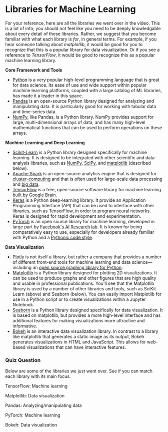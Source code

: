 Libraries for Machine Learning
==============================

For your reference, here are all the libraries we went over in the video. This is a lot of info; you should not feel like you need to be deeply knowledgable about every detail of these libraries. Rather, we suggest that you become familiar with what each library is _for_, in general terms. For example, if you hear someone talking about _matplotlib_, it would be good for you to recognize that this is a popular library for data visualization. Or if you see a reference to _TensorFlow_, it would be good to recognize this as a popular machine learning library.

**Core Framework and Tools**

*   [Python](https://www.python.org/) is a very popular high-level programming language that is great for data science. Its ease of use and wide support within popular machine learning platforms, coupled with a large catalog of ML libraries, has made it a leader in this space.
*   [Pandas](https://pandas.pydata.org/) is an open-source Python library designed for analyzing and manipulating data. It is particularly good for working with tabular data and time-series data.
*   [NumPy](https://numpy.org/), like Pandas, is a Python library. NumPy provides support for large, multi-dimensional arrays of data, and has many high-level mathematical functions that can be used to perform operations on these arrays.

**Machine Learning and Deep Learning**

*   [Scikit-Learn](https://scikit-learn.org/stable/) is a Python library designed specifically for machine learning. It is designed to be integrated with other scientific and data-analysis libraries, such as [NumPy](https://numpy.org/), [SciPy](https://www.scipy.org/), and [matplotlib](https://matplotlib.org/) (described below).
*   [Apache Spark](https://spark.apache.org/) is an open-source analytics engine that is designed for [cluster-computing](https://en.wikipedia.org/wiki/Computer_cluster) and that is often used for large-scale data processing and [big data](https://en.wikipedia.org/wiki/Big_data).
*   [TensorFlow](https://www.tensorflow.org/) is a free, open-source software library for machine learning built by [Google Brain](https://en.wikipedia.org/wiki/Google_Brain).
*   [Keras](https://keras.io/) is a Python deep-learning library. It provide an Application Programming Interface (API) that can be used to interface with other libraries, such as TensorFlow, in order to program neural networks. Keras is designed for rapid development and experimentation.
*   [PyTorch](https://pytorch.org/) is an open source library for machine learning, developed in large part by [Facebook's AI Research lab](https://ai.facebook.com/). It is known for being comparatively easy to use, especially for developers already familiar with Python and a [Pythonic code style](https://stackoverflow.com/questions/25011078/what-does-pythonic-mean).

**Data Visualization**

*   [Plotly](https://plotly.com/) is not itself a library, but rather a company that provides a number of different front-end tools for machine learning and data science—including an [open source graphing library for Python](https://plotly.com/python/).
*   [Matplotlib](https://matplotlib.org/) is a Python library designed for plotting 2D visualizations. It can be used to produce graphs and other figures that are high quality and usable in professional publications. You'll see that the Matplotlib library is used by a number of other libraries and tools, such as SciKit Learn (above) and Seaborn (below). You can easily import Matplotlib for use in a Python script or to create visualizations within a Jupyter Notebook.
*   [Seaborn](https://seaborn.pydata.org/) is a Python library designed specifically for data visualization. It is based on matplotlib, but provides a more high-level interface and has additional features for making visualizations more attractive and informative.
*   [Bokeh](https://bokeh.org/) is an interactive data visualization library. In contrast to a library like matplotlib that generates a static image as its output, Bokeh generates visualizations in HTML and JavaScript. This allows for web-based visualizations that can have interactive features.

### Quiz Question

Below are some of the libraries we just went over. See if you can match each library with its main focus.


TensorFlow: 
Machine learning

Matplotlib: 
Data visualization

Pandas: 
Analyzing/manipulating data

PyTorch: 
Machine learning

Bokeh: 
Data visualization

